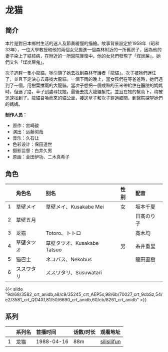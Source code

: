 # 龙猫


## 简介

本片是對日本鄉村生活的迷人及節奏緩慢的描繪。故事背景設定於1958年（昭和33年），一位大學教授和他的兩個女兒搬進一個森林附近的一所舊房子，因為他的妻子染上了結核病，在附近的一所醫院康復中。他的女兒們發現了「煤炭屎」，她們又名「煤炭屎鬼」。

次子追趕一隻小龍貓，牠引領了她去找到森林守護者「龍貓」。次子被牠們迷住了，並且下定決心去尋找大龍貓。一個下雨的晚上，當女孩們在等爸爸時，她們遇到了一個，用樹葉擋雨的大龍貓。當次子想把一個成熟的玉米帶給住在醫院的媽媽時，但迷了路，草子到處尋找她，最後去找大龍貓幫忙。並且在牠的幫助下，梅被迅速找到了。龍貓召喚而來的貓公車，接送草子和次子穿過鄉間，到醫院探望她們的媽媽。

**制作人员：**
- 原作：宫崎骏
- 演出：远藤彻哉
- 音乐：久石让
- 色彩设计：保田道世
- 摄影监督：白井久男
- 原画：金田伊功、二木真希子

## 角色

|     |   角色名   |   别名  | 性别 |  配音  |
|:--- |:------  |:----      |:---  |:--   |
| 1 | 草壁メイ | 草壁メイ、Kusakabe Mei | 女 | 坂本千夏 |
| 2 | 草壁五月 |  |  | 日髙のり子 |
| 3 | 龙猫 | Totoro、トトロ |  | 高木均 |
| 4 | 草壁タツオ | 草壁タツオ、Kusakabe Tatsuo | 男 | 糸井重里 |
| 5 | 猫巴士 | ネコバス、Nekobus |  | 龍田直樹 |
| 6 | ススワタリ | ススワタリ、Susuwatari |  |  |

{{< slide "9d/68/3582_crt_anidb,a8/c9/35245_crt_AEP5s,98/6b/70027_crt_9cbSz,54/e2/3581_crt_QD4Xf,81/50/6690_crt_anidb,60/cb/8261_crt_anidb" >}}

## 系列

|     |   系列名   |   首播时间  | 话数/时长  | 观看地址 |
|:---  |:------    |:----      |:---       |:---  |
| 1 | 龙猫 | 1988-04-16 | 88m | [silisilifun](https://www.silisilifun.com/vodplay/QS77777Z/3/1/)  |



